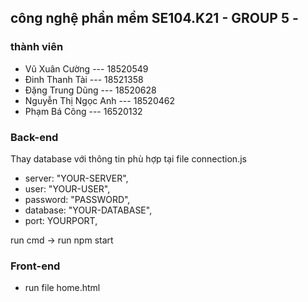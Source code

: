 ## công nghệ phần mềm SE104.K21 - GROUP 5 -

### thành viên 
  - Vũ Xuân Cường        ---  18520549
  - Đinh Thanh Tài       ---  18521358
  - Đặng Trung Dũng      ---  18520628
  - Nguyễn Thị Ngọc Anh  ---  18520462
  - Phạm Bá Công         ---  16520132
  
### Back-end 
  Thay database với thông tin phù hợp tại file connection.js
  - server: "YOUR-SERVER",
  - user: "YOUR-USER",
  - password: "PASSWORD",
  - database: "YOUR-DATABASE",
  - port: YOURPORT,
  
  run cmd -> run npm start 
  
### Front-end
  - run file home.html
